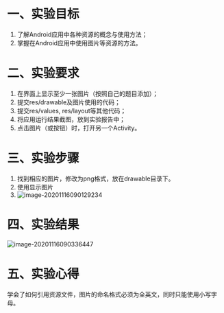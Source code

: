 

# 一、实验目标

1. 了解Android应用中各种资源的概念与使用方法；
2. 掌握在Android应用中使用图片等资源的方法。

# 二、实验要求

1. 在界面上显示至少一张图片（按照自己的题目添加）；
2. 提交res/drawable及图片使用的代码；
3. 提交res/values, res/layout等其他代码；
4. 将应用运行结果截图，放到实验报告中；
5. 点击图片（或按钮）时，打开另一个Activity。

# 三、实验步骤

1. 找到相应的图片，修改为png格式，放在drawable目录下。
2. 使用显示图片
3. ![image-20201116090129234](D:\android-labs-2020\students\net1814080903122\report\lab3(1).png)


# 四、实验结果

![image-20201116090336447](D:\android-labs-2020\students\net1814080903122\report\lab3.png)

# 五、实验心得

学会了如何引用资源文件，图片的命名格式必须为全英文，同时只能使用小写字母。
